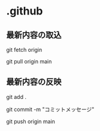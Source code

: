 # .github

## 最新内容の取込

git fetch origin

git pull origin main

## 最新内容の反映

git add . 

git commit -m "コミットメッセージ"

git push origin main
